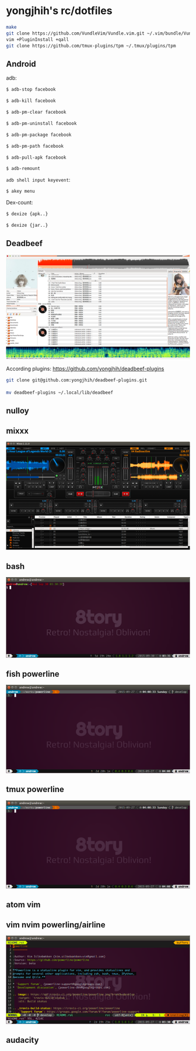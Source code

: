 # yongjhih's rc/dotfiles

```sh
make
git clone https://github.com/VundleVim/Vundle.vim.git ~/.vim/bundle/Vundle.vim
vim +PluginInstall +qall
git clone https://github.com/tmux-plugins/tpm ~/.tmux/plugins/tpm
```

## Android

adb:

```bash
$ adb-stop facebook
```
```bash
$ adb-kill facebook
```
```bash
$ adb-pm-clear facebook
```
```bash
$ adb-pm-uninstall facebook
```
```bash
$ adb-pm-package facebook
```
```bash
$ adb-pm-path facebook
```
```bash
$ adb-pull-apk facebook
```
```bash
$ adb-remount
```

`adb shell input keyevent`:

```bash
$ akey menu
```

Dex-count:

```bash
$ dexize {apk..}
```
```bash
$ dexize {jar..}
```

## Deadbeef

![](art/screenshot-deadbeef-3.png)

According plugins: https://github.com/yongjhih/deadbeef-plugins

```sh
git clone git@github.com:yongjhih/deadbeef-plugins.git

mv deadbeef-plugins ~/.local/lib/deadbeef
```

## nulloy
## mixxx

![](art/screenshot-mixxx.png)

## bash

![](art/screenshot-bash.png)

## fish powerline

![](art/screenshot-fish-powerline.png)

## tmux powerline

![](art/screenshot-fish-powerline.png)

## atom vim

## vim nvim powerling/airline

![](art/screenshot-vim-powerline.png)

## audacity

